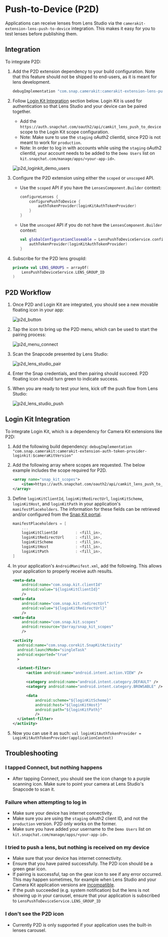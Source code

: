 # Push-to-Device (P2D)

Applications can receive lenses from Lens Studio via the `camerakit-extension-lens-push-to-device` integration. This makes it easy for you to test lenses before publishing them.

## Integration

To integrate P2D:

1. Add the P2D extension dependency to your build configuration. Note that this feature should not be shipped to end-users, as it is meant for lens development.

    ```groovy
    debugImplementation "com.snap.camerakit:camerakit-extension-lens-push-to-device:$cameraKitVersion"
    ```

2. Follow [Login Kit Integration](#Login-Kit-Integration) section below. Login Kit is used for authentication so that Lens Studio and your device can be paired together.
    - Add the `https://auth.snapchat.com/oauth2/api/camkit_lens_push_to_device` scope to the Login Kit scope configuration.
    - Note: Make sure to use the `staging` oAuth2 clientId, since P2D is not meant to work for `production`.
    - Note: In order to log in with accounts while using the `staging` oAuth2 clientId, your account needs to be added to the `Demo Users` list on `kit.snapchat.com/manage/apps/<your-app-id>`.

   ![p2d_loginkit_demo_users](.doc/sample_full_login_kit_demo_users.png)

3. Configure the P2D extension using either the `scoped` or `unscoped` API.
    - Use the `scoped` API if you have the `LensesComponent.Builder` context:

        ```kotlin
        configureLenses {
            configurePushToDevice {
                authTokenProvider(loginKitAuthTokenProvider)
            }
        }
        ```
    - Use the `unscoped` API if you do not have the `LensesComponent.Builder` context:

        ```kotlin
        val globalConfigurationCloseable = LensPushToDeviceService.configure {
            authTokenProvider(loginKitAuthTokenProvider)
        }
        ```

4. Subscribe for the P2D lens groupId:

    ```kotlin
    private val LENS_GROUPS = arrayOf(
        LensPushToDeviceService.LENS_GROUP_ID
    )
    ```

## P2D Workflow

1. Once P2D and Login Kit are integrated, you should see a new movable floating icon in your app:

   ![p2d_button](.doc/sample_full_p2d_button.png)

2. Tap the icon to bring up the P2D menu, which can be used to start the pairing process:

   ![p2d_menu_connect](.doc/sample_full_p2d_menu_connect.png)

3. Scan the Snapcode presented by Lens Studio:

   ![p2d_lens_studio_pair](.doc/sample_full_p2d_lens_studio_pair.png)

4. Enter the Snap credentials, and then pairing should succeed. P2D floating icon should turn green to indicate success.

5. When you are ready to test your lens, kick off the push flow from Lens Studio:

   ![p2d_lens_studio_push](.doc/sample_full_p2d_lens_studio_push.png)

## Login Kit Integration

To integrate Login Kit, which is a dependency for Camera Kit extensions like P2D:

1. Add the following build dependency: `debugImplementation "com.snap.camerakit:camerakit-extension-auth-token-provider-loginkit:$cameraKitVersion"`
2. Add the following array where scopes are requested. The below example includes the scope required for P2D.

    ```xml
    <array name="snap_kit_scopes">
        <item>https://auth.snapchat.com/oauth2/api/camkit_lens_push_to_device</item>
    </array>
    ```

3. Define `loginKitClientId`, `loginKitRedirectUrl`, `loginKitScheme`, `loginKitHost`, and `loginKitPath` in your application's `manifestPlaceholders`. The information for these fields can be retrieved and/or configured from the [Snap Kit portal](https://kit.snapchat.com/).

    ```groovy
    manifestPlaceholders = [
        ...
        loginKitClientId        : <fill_in>,
        loginKitRedirectUrl     : <fill_in>,
        loginKitScheme          : <fill_in>,
        loginKitHost            : <fill_in>,
        loginKitPath            : <fill_in>,
    ]
   ```

4. In your application's `AndroidManifest.xml`, add the following. This allows your application to properly receive auth results.

    ```xml
    <meta-data
        android:name="com.snap.kit.clientId"
        android:value="${loginKitClientId}"
        />
    <meta-data
        android:name="com.snap.kit.redirectUrl"
        android:value="${loginKitRedirectUrl}"
        />
    <meta-data
        android:name="com.snap.kit.scopes"
        android:resource="@array/snap_kit_scopes"
        />
    ```

    ```xml
    <activity
      android:name="com.snap.corekit.SnapKitActivity"
      android:launchMode="singleTask"
      android:exported="true"
      >

      <intent-filter>
          <action android:name="android.intent.action.VIEW" />

          <category android:name="android.intent.category.DEFAULT" />
          <category android:name="android.intent.category.BROWSABLE" />

          <data
              android:scheme="${loginKitScheme}"
              android:host="${loginKitHost}"
              android:path="${loginKitPath}"
              />
      </intent-filter>
    </activity>
    ```

5. Now you can use it as such: `val loginKitAuthTokenProvider = LoginKitAuthTokenProvider(applicationContext)`

## Troubleshooting

### I tapped Connect, but nothing happens
- After tapping Connect, you should see the icon change to a purple scanning icon. Make sure to point your camera at Lens Studio's Snapcode to scan it.

### Failure when attempting to log in
- Make sure your device has internet connectivity.
- Make sure you are using the `staging` oAuth2 client ID, and not the `production` version. P2D only works on the former.
- Make sure you have added your username to the `Demo Users` list on `kit.snapchat.com/manage/apps/<your-app-id>`.

### I tried to push a lens, but nothing is received on my device
- Make sure that your device has internet connectivity.
- Ensure that you have paired successfully. The P2D icon should be a green gear icon.
- If pairing is successful, tap on the gear icon to see if any error occurred. This may happen sometimes, for example when Lens Studio and your Camera Kit application versions are [incompatible](https://docs.snap.com/snap-kit/camera-kit/lens-studio-compatibility/#camera-kit-version-parity).
- If the push succeeded (e.g. system notification) but the lens is not showing up in your carousel, ensure that your application is subscribed to `LensPushToDeviceService.LENS_GROUP_ID`

### I don't see the P2D icon
- Currently P2D is only supported if your application uses the built-in lenses carousel.
